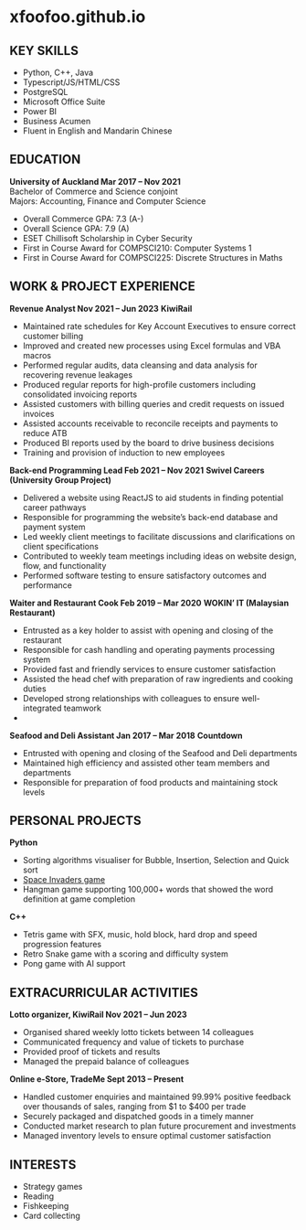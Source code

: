 # xfoofoo.github.io

## KEY SKILLS
- Python, C++, Java
- Typescript/JS/HTML/CSS
- PostgreSQL
- Microsoft Office Suite
- Power BI
- Business Acumen
- Fluent in English and Mandarin Chinese

## EDUCATION
**University of Auckland Mar 2017 – Nov 2021**  
Bachelor of Commerce and Science conjoint <br>
Majors: Accounting, Finance and Computer Science <br>
- Overall Commerce GPA: 7.3 (A-)
- Overall Science GPA: 7.9 (A)
- ESET Chillisoft Scholarship in Cyber Security
- First in Course Award for COMPSCI210: Computer Systems 1
- First in Course Award for COMPSCI225: Discrete Structures in Maths

## WORK & PROJECT EXPERIENCE
**Revenue Analyst Nov 2021 – Jun 2023**
**KiwiRail**
- Maintained rate schedules for Key Account Executives to ensure correct customer billing
- Improved and created new processes using Excel formulas and VBA macros
- Performed regular audits, data cleansing and data analysis for recovering revenue leakages
- Produced regular reports for high-profile customers including consolidated invoicing reports
- Assisted customers with billing queries and credit requests on issued invoices
- Assisted accounts receivable to reconcile receipts and payments to reduce ATB
- Produced BI reports used by the board to drive business decisions
- Training and provision of induction to new employees
 
**Back-end Programming Lead Feb 2021 – Nov 2021**
**Swivel Careers (University Group Project)**
- Delivered a website using ReactJS to aid students in finding potential career pathways
- Responsible for programming the website’s back-end database and payment system
- Led weekly client meetings to facilitate discussions and clarifications on client specifications
- Contributed to weekly team meetings including ideas on website design, flow, and functionality
- Performed software testing to ensure satisfactory outcomes and performance
  
**Waiter and Restaurant Cook Feb 2019 – Mar 2020**
**WOKIN’ IT (Malaysian Restaurant)**
- Entrusted as a key holder to assist with opening and closing of the restaurant
- Responsible for cash handling and operating payments processing system
- Provided fast and friendly services to ensure customer satisfaction
- Assisted the head chef with preparation of raw ingredients and cooking duties
- Developed strong relationships with colleagues to ensure well-integrated teamwork
- 
**Seafood and Deli Assistant Jan 2017 – Mar 2018**
**Countdown**
- Entrusted with opening and closing of the Seafood and Deli departments
- Maintained high efficiency and assisted other team members and departments
- Responsible for preparation of food products and maintaining stock levels

## PERSONAL PROJECTS
**Python**
- Sorting algorithms visualiser for Bubble, Insertion, Selection and Quick sort
- [Space Invaders game](https://spacemonster.netlify.app)
- Hangman game supporting 100,000+ words that showed the word definition at game
completion

**C++**
- Tetris game with SFX, music, hold block, hard drop and speed progression features
- Retro Snake game with a scoring and difficulty system
- Pong game with AI support

## EXTRACURRICULAR ACTIVITIES
**Lotto organizer, KiwiRail Nov 2021 – Jun 2023**
- Organised shared weekly lotto tickets between 14 colleagues
- Communicated frequency and value of tickets to purchase
- Provided proof of tickets and results
- Managed the prepaid balance of colleagues
  
**Online e-Store, TradeMe Sept 2013 – Present**
- Handled customer enquiries and maintained 99.99% positive feedback over thousands of sales,
ranging from $1 to $400 per trade
- Securely packaged and dispatched goods in a timely manner
- Conducted market research to plan future procurement and investments
- Managed inventory levels to ensure optimal customer satisfaction
  
## INTERESTS
- Strategy games
- Reading
- Fishkeeping
- Card collecting
